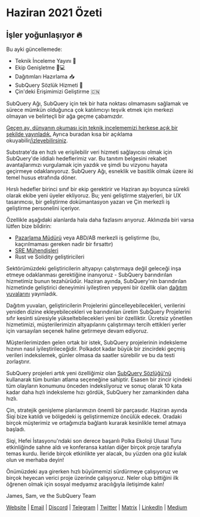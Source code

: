 # Haziran 2021 Özeti

## İşler yoğunlaşıyor 🔥

Bu ayki güncellemede:

-   Teknik İnceleme Yayını 🎊
-   Ekip Genişletme 👩💻
-   Dağıtımları Hazırlama 📥
-   SubQuery Sözlük Hizmeti 📖
-   Çin'deki Erişimimizi Geliştirme 🇨🇳

SubQuery Ağı, SubQuery için tek bir hata noktası olmamasını sağlamak ve sürece mümkün olduğunca çok katılımcıyı teşvik etmek için merkezi olmayan ve belirteçli bir ağa geçme çabamızdır.

[Geçen ay, dünyanın okuması için teknik incelememizi herkese açık bir şekilde yayınladık.](https://static.subquery.network/whitepaper.pdf) Ayrıca buradan kısa bir açıklama okuyabilir[/izleyebilirsiniz](https://subquery.medium.com/the-subquery-network-a-summary-46cde0acb010).

Substrate'da en hızlı ve erişilebilir veri hizmeti sağlayıcısı olmak için SubQuery'de iddialı hedeflerimiz var. Bu tanıtım belgesini rekabet avantajlarımızı vurgulamak için yazdık ve şimdi bu vizyonu hayata geçirmeye odaklanıyoruz. SubQuery Ağı, esneklik ve basitlik olmak üzere iki temel husus etrafında döner.

Hırslı hedefler birinci sınıf bir ekip gerektirir ve Haziran ayı boyunca sürekli olarak ekibe yeni üyeler ekliyoruz. Bu; yeni geliştirme stajyerleri, bir UX tasarımcısı, bir geliştirme dokümantasyon yazarı ve Çin merkezli iş geliştirme personelini içeriyor.

Özellikle aşağıdaki alanlarda hala daha fazlasını arıyoruz. Aklınızda biri varsa lütfen bize bildirin:

-   [Pazarlama Müdürü](https://angel.co/company/subquery/jobs/1494376-head-of-marketing) veya ABD/AB merkezli iş geliştirme (bu, kaçırılmaması gereken nadir bir fırsattır)
-   [SRE Mühendisleri](https://angel.co/company/subquery/jobs/1497942-site-reliability-engineer)
-   Rust ve Solidity geliştiricileri

Sektörümüzdeki geliştiricilerin altyapıyı çalıştırmaya değil geleceği inşa etmeye odaklanması gerektiğine inanıyoruz - SubQuery barındırılan hizmetimiz bunun tezahürüdür. Haziran ayında, SubQuery'nin barındırılan hizmetinde geliştirici deneyimini iyileştiren yepyeni bir özellik olan [dağıtım yuvalarını](https://subquery.medium.com/deployment-slots-are-here-subquery-projects-4fe2629f8858) yayınladık.

Dağıtım yuvaları, geliştiricilerin Projelerini güncelleyebilecekleri, verilerini yeniden dizine ekleyebilecekleri ve barındırılan üretim SubQuery Projelerini sıfır kesinti süresiyle yükseltebilecekleri yeni bir özelliktir. Ücretsiz yönetilen hizmetimizi, müşterilerimizin altyapılarını çalıştırmayı tercih ettikleri yerler için varsayılan seçenek haline getirmeye devam ediyoruz.

Müşterilerimizden gelen ortak bir istek, SubQuery projelerinin indeksleme hızının nasıl iyileştirileceğidir. Polkadot kadar büyük bir zincirdeki geçmiş verileri indekslemek, günler olmasa da saatler sürebilir ve bu da testi zorlaştırır.

SubQuery projeleri artık yeni özelliğimiz olan [SubQuery Sözlüğü'nü](https://subquery.medium.com/subquerys-just-got-a-lot-faster-with-the-dictionary-8a7a1447574) kullanarak tüm bunları atlama seçeneğine sahiptir. Esasen bir zincir içindeki tüm olayların konumunu önceden indeksliyoruz ve sonuç olarak 10 kata kadar daha hızlı indeksleme hızı gördük, SubQuery her zamankinden daha hızlı.

Çin, stratejik genişleme planlarımızın önemli bir parçasıdır. Haziran ayında Siqi bize katıldı ve bölgedeki iş geliştirmemize öncülük edecek. Oradaki birçok müşterimiz ve ortağımızla bağlantı kurarak kesinlikle temel atmaya başladı.

Siqi, Hefei İstasyonu'ndaki son derece başarılı Polka Ekoloji Ulusal Turu etkinliğinde sahne aldı ve konferansa katılan diğer birçok proje tarafıyla temas kurdu. İleride birçok etkinlikte yer alacak, bu yüzden ona göz kulak olun ve merhaba deyin!

Önümüzdeki aya girerken hızlı büyümemizi sürdürmeye çalışıyoruz ve birçok heyecan verici proje üzerinde çalışıyoruz. Neler olup bittiğini ilk öğrenen olmak için sosyal medyamız aracılığıyla iletişimde kalın!

James, Sam, ve the SubQuery Team

[Website](https://subquery.network/) | [Email](mailto:hello@subquery.network) | [Discord](https://discord.com/invite/78zg8aBSMG) | [Telegram](https://t.me/subquerynetwork) | [Twitter](https://twitter.com/subquerynetwork) | [Matrix](https://matrix.to/#/#subquery:matrix.org) | [LinkedIn](https://www.linkedin.com/company/subquery) | [Medium](https://subquery.medium.com/)
